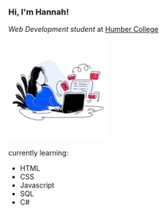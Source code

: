 ### Hi, I'm Hannah! 

*Web Development student* at [Humber College](https://mediaarts.humber.ca/programs/web-development.html "Humber College Web Development")

<!--![Profile Image](/_readme/profileIllustration.png)-->
<img src="/_readme/profileIllustration.png" width="200" height="200">

currently learning:
  - HTML
  - CSS
  - Javascript
  - SQL
  - C#
<!--
**hannahquintos/hannahquintos** is a ✨ _special_ ✨ repository because its `README.md` (this file) appears on your GitHub profile.

Here are some ideas to get you started:

- 🔭 I’m currently working on ...
- 🌱 I’m currently learning ...
- 👯 I’m looking to collaborate on ...
- 🤔 I’m looking for help with ...
- 💬 Ask me about ...
- 📫 How to reach me: ...
- 😄 Pronouns: ...
- ⚡ Fun fact: ...
-->
